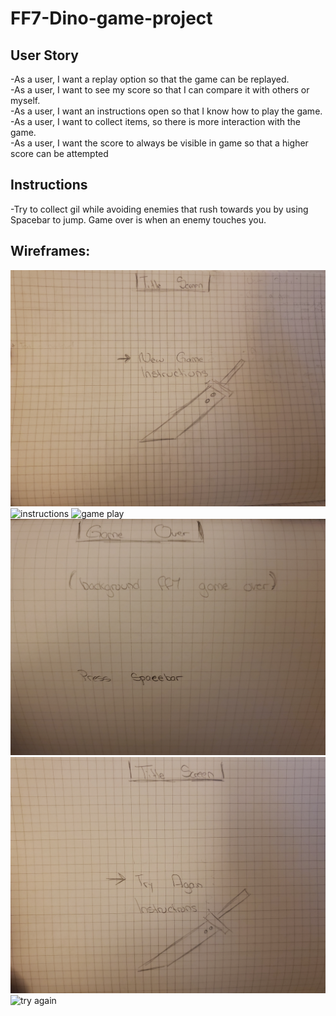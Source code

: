 # FF7-Dino-game-project

## User Story
-As a user, I want a replay option so that the game can be replayed. <br>
-As a user, I want to see my score so that I can compare it with others or myself. <br>
-As a user, I want an instructions open so that I know how to play the game. <br>
-As a user, I want to collect items, so there is more interaction with the game. <br>
-As a user, I want the score to always be visible in game so that a higher score can be attempted 

## Instructions
-Try to collect gil while avoiding enemies that rush towards you by using Spacebar to jump. Game over is when an enemy touches you.

## Wireframes:
![title screen](20211211_075650.jpg)
![instructions](20211211_075656.jpg)
![game play](20211211_075727.jpg)
![game over](20211211_075736.jpg)
![back to title screen](20211211_075750%20(1).jpg)
![try again](20211211_075819.jpg)
